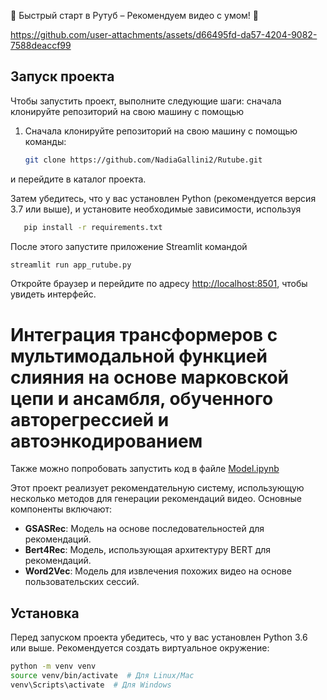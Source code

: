 🌟 Быстрый старт в Рутуб – Рекомендуем видео с умом! 🚀

https://github.com/user-attachments/assets/d66495fd-da57-4204-9082-7588deaccf99

## Запуск проекта

Чтобы запустить проект, выполните следующие шаги: сначала клонируйте репозиторий на свою машину с помощью
1. Сначала клонируйте репозиторий на свою машину с помощью команды:
   ```bash
   git clone https://github.com/NadiaGallini2/Rutube.git

и перейдите в каталог проекта. 

Затем убедитесь, что у вас установлен Python (рекомендуется версия 3.7 или выше), и установите необходимые зависимости, используя 
   ```bash
      pip install -r requirements.txt
   ```


После этого запустите приложение Streamlit командой 
   ```bash
   streamlit run app_rutube.py
   ```


Откройте браузер и перейдите по адресу [http://localhost:8501](http://localhost:8501), чтобы увидеть интерфейс.


# Интеграция трансформеров с мультимодальной функцией слияния на основе марковской цепи и ансамбля, обученного авторегрессией и автоэнкодированием
Также можно попробовать запустить код в файле [Model.ipynb](https://github.com/NadiaGallini2/Rutube/blob/main/Model.ipynb)

Этот проект реализует рекомендательную систему, использующую несколько методов для генерации рекомендаций видео. Основные компоненты включают:

- **GSASRec**: Модель на основе последовательностей для рекомендаций.
- **Bert4Rec**: Модель, использующая архитектуру BERT для рекомендаций.
- **Word2Vec**: Модель для извлечения похожих видео на основе пользовательских сессий.

## Установка

Перед запуском проекта убедитесь, что у вас установлен Python 3.6 или выше. Рекомендуется создать виртуальное окружение:

```bash
python -m venv venv
source venv/bin/activate  # Для Linux/Mac
venv\Scripts\activate  # Для Windows
